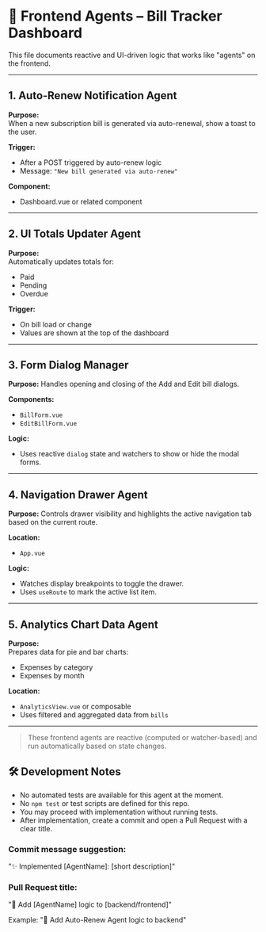 # 🧠 Frontend Agents – Bill Tracker Dashboard

This file documents reactive and UI-driven logic that works like "agents" on the frontend.

---

## 1. Auto-Renew Notification Agent

**Purpose:**  
When a new subscription bill is generated via auto-renewal, show a toast to the user.

**Trigger:**  
- After a POST triggered by auto-renew logic
- Message: `"New bill generated via auto-renew"`

**Component:**  
- Dashboard.vue or related component

---

## 2. UI Totals Updater Agent

**Purpose:**  
Automatically updates totals for:
- Paid
- Pending
- Overdue

**Trigger:**  
- On bill load or change
- Values are shown at the top of the dashboard

---

## 3. Form Dialog Manager

**Purpose:**
Handles opening and closing of the Add and Edit bill dialogs.

**Components:**
- `BillForm.vue`
- `EditBillForm.vue`

**Logic:**
- Uses reactive `dialog` state and watchers to show or hide the modal forms.

---

## 4. Navigation Drawer Agent

**Purpose:**
Controls drawer visibility and highlights the active navigation tab based on the current route.

**Location:**
- `App.vue`

**Logic:**
- Watches display breakpoints to toggle the drawer.
- Uses `useRoute` to mark the active list item.

---

## 5. Analytics Chart Data Agent

**Purpose:**  
Prepares data for pie and bar charts:
- Expenses by category
- Expenses by month

**Location:**  
- `AnalyticsView.vue` or composable
- Uses filtered and aggregated data from `bills`

---

> These frontend agents are reactive (computed or watcher-based) and run automatically based on state changes.

## 🛠 Development Notes

- No automated tests are available for this agent at the moment.
- No `npm test` or test scripts are defined for this repo.
- You may proceed with implementation without running tests.
- After implementation, create a commit and open a Pull Request with a clear title.

### Commit message suggestion:
"✨ Implemented [AgentName]: [short description]"

### Pull Request title:
"🤖 Add [AgentName] logic to [backend/frontend]"

Example:
"🤖 Add Auto-Renew Agent logic to backend"

